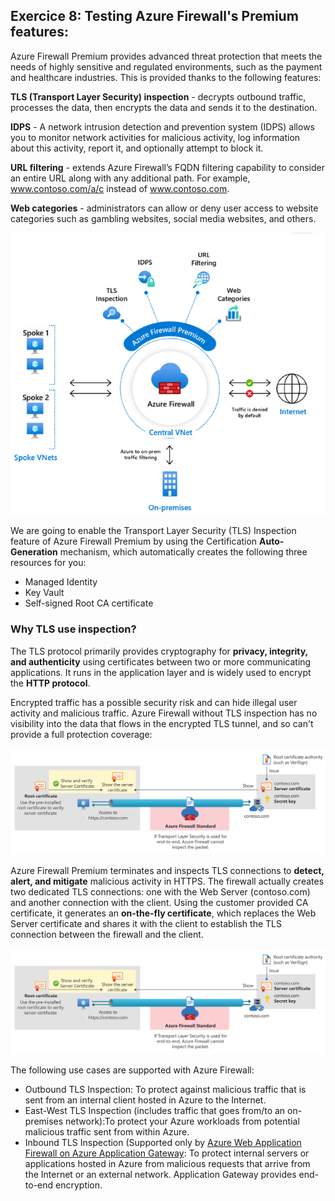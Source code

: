 ## Exercice 8: Testing Azure Firewall's Premium features: 

Azure Firewall Premium provides advanced threat protection that meets the needs of highly sensitive and regulated environments, such as the payment and healthcare industries.
This is provided thanks to the following features:

**TLS (Transport Layer Security) inspection** - decrypts outbound traffic, processes the data, then encrypts the data and sends it to the destination.

**IDPS** - A network intrusion detection and prevention system (IDPS) allows you to monitor network activities for malicious activity, log information about this activity, report it, and optionally attempt to block it.

**URL filtering** - extends Azure Firewall’s FQDN filtering capability to consider an entire URL along with any additional path. For example, www.contoso.com/a/c instead of www.contoso.com.

**Web categories** - administrators can allow or deny user access to website categories such as gambling websites, social media websites, and others.

<img src="Images\afw-premium-overview.png" width="600"> 	

We are going to enable the Transport Layer Security (TLS) Inspection feature of Azure Firewall Premium by using the Certification **Auto-Generation** mechanism, which automatically creates the following three resources for you:

- Managed Identity
- Key Vault
- Self-signed Root CA certificate

### Why TLS use inspection?

The TLS protocol primarily provides cryptography for **privacy, integrity, and authenticity** using certificates between two or more communicating applications. It runs in the application layer and is widely used to encrypt the **HTTP protocol**.

Encrypted traffic has a possible security risk and can hide illegal user activity and malicious traffic. Azure Firewall without TLS inspection has no visibility into the data that flows in the encrypted TLS tunnel, and so can't provide a full protection coverage: 

<img src="Images\afw-premium-without-TLS.png" width="600"> 	

Azure Firewall Premium terminates and inspects TLS connections to **detect, alert, and mitigate** malicious activity in HTTPS. 
The firewall actually creates two dedicated TLS connections: one with the Web Server (contoso.com) and another connection with the client. 
Using the customer provided CA certificate, it generates an **on-the-fly certificate**, which replaces the Web Server certificate and shares it with the client to establish the TLS connection between the firewall and the client.

<img src="Images\afw-premium-without-TLS.png" width="600"> 	

The following use cases are supported with Azure Firewall:
- Outbound TLS Inspection: To protect against malicious traffic that is sent from an internal client hosted in Azure to the Internet.
- East-West TLS Inspection (includes traffic that goes from/to an on-premises network):To protect your Azure workloads from potential malicious traffic sent from within Azure.
- Inbound TLS Inspection (Supported only by [Azure Web Application Firewall on Azure Application Gateway](https://learn.microsoft.com/en-us/azure/web-application-firewall/ag/ag-overview): To protect internal servers or applications hosted in Azure from malicious requests that arrive from the Internet or an external network. Application Gateway provides end-to-end encryption.

